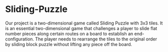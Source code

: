 # Sliding-Puzzle
Our project is a two-dimensional game called Sliding Puzzle with 3x3 tiles. It is an essential two-dimensional game that challenges a player to slide flat number pieces along certain routes on a board to establish an end-configuration. The player needs to rearrange the tiles to the original order by sliding block puzzle without lifting any piece off the board. 
